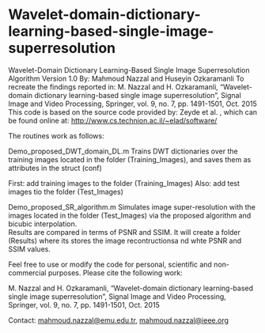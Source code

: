# Wavelet-domain-dictionary-learning-based-single-image-superresolution
Wavelet-Domain Dictionary Learning-Based Single Image Superresolution Algorithm
Version 1.0
By: Mahmoud Nazzal and Huseyin Ozkaramanli
To recreate the findings reported in: 
M. Nazzal and H. Ozkaramanli, “Wavelet-domain dictionary learning-based single  image superresolution”, Signal Image and Video Processing, 
Springer, vol.  9, no. 7, pp. 1491-1501, Oct. 2015
This code is based on the source code provided by: Zeyde et al. , which can be found online at: http://www.cs.technion.ac.il/~elad/software/

The routines work as follows:

Demo_proposed_DWT_domain_DL.m
Trains DWT dictionaries over the training images located in the folder (Training_Images), and saves them as attributes in the struct (conf)

First: add training images to the folder (Training_Images)
Also: add test images tio the folder (Test_Images)

Demo_proposed_SR_algorithm.m
Simulates image super-resolution with the images located in the folder (Test_Images) via the proposed algorithm and bicubic interpolation.  
Results are compared in terms of PSNR and SSIM. It will create a folder (Results) where its stores the image recontructionsa nd whte PSNR 
and SSIM values.

Feel free to use or modify the code for personal, scientific and non-commercial purposes. Please cite the following work:

M. Nazzal and H. Ozkaramanli, “Wavelet-domain dictionary learning-based single image superresolution”, Signal Image and Video Processing,
Springer, vol. 9, no. 7, pp. 1491-1501, Oct. 2015

Contact: mahmoud.nazzal@emu.edu.tr, mahmoud.nazzal@ieee.org
